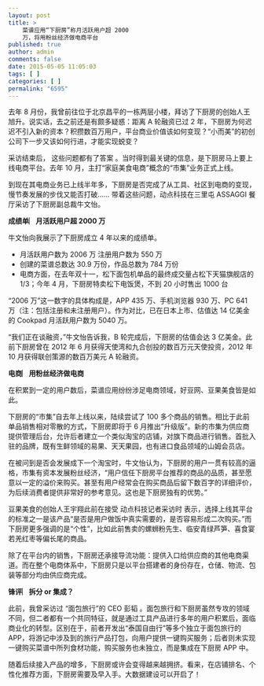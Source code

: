 ```yaml
---
layout: post
title: >
    菜谱应用“下厨房”称月活跃用户超 2000
    万，将用粉丝经济做电商平台
published: true
author: admin
comments: false
date: 2015-05-05 11:05:03
tags: [ ]
categories: [ ]
permalink: "6595"
---
```


  
去年 8 月份，我曾前往位于北京昌平的一栋两层小楼，拜访了下厨房的创始人王旭升。说实话，去之前还是有颇多疑惑：距离 A 轮融资已过 2 年，下厨房为何迟迟不引入新的资本？积攒数百万用户，平台商业价值该如何变现？“小而美”的初创公司下一步又该如何行进，才能实现蜕变？

采访结束后， 这些问题都有了答案 。当时得到最关键的信息，是下厨房马上要上线电商平台。去年 10 月，主打“家庭美食电商”概念的“市集”业务正式上线。

到现在其电商业务已上线半年多，下厨房是否完成了从工具、社区到电商的变现，慢节奏发展的步伐又能否打破…… 带着这些问题，动点科技在三里屯 ASSAGGI 餐厅采访了下厨房副总裁牛文怡。

**成绩单︳月活跃用户超 2000 万**

牛文怡向我展示了下厨房成立 4 年以来的成绩单。

  * 月活跃用户数为 2006 万 注册用户数为 550 万
  * 创建的菜谱总数达 30.9 万份，作品总数为 784 万份
  * 电商方面，在去年双十一，松下面包机单品的最终成交量占松下天猫旗舰店的 1/3；今年 4 月，下厨房特卖松下电饭煲，不到 20 小时售出 1000 台

“2006 万”这一数字的具体构成是，APP 435 万、手机浏览器 930 万、PC 641 万（注：包括注册和未注册用户）。作为对比，已在日本上市、估值达 14 亿美金的 Cookpad 月活跃用户数为 5040 万。

“我们正在谈融资，”牛文怡告诉我，B 轮完成后，下厨房的估值会达 3 亿美金。此前下厨房曾在 2012 年 6 月获得天使湾和九合创投的数百万元天使投资，2012 年 10 月获得联创策源的数百万美元 A 轮融资。

**电商︳用粉丝经济做电商**

在积累到一定的用户数后，菜谱应用纷纷涉足电商领域，好豆网、豆果美食皆是如此。

下厨房的“市集”自去年上线以来，陆续尝试了 100 多个商品的销售。相比于此前单品销售相对零散的方式，下厨房即将于 6 月推出“升级版”。新的市集为供应商提供管理后台，允许后者建立一个类似淘宝的店铺，对旗下商品进行销售。首批入驻的品牌，既有生鲜领域的易果、天天果园，也有进口食品领域的山姆会员店。



在被问到是否会发展成下一个淘宝时，牛文怡认为，下厨房的用户一贯有较高的逼格，市集有资本发展粉丝经济，“用户信任下厨房平台推荐的商品的品质，甚至愿意以一定的溢价来购买。甚至有用户经常会在购买商品后留下数百字的详细评价，为后续消费者提供非常好的参考意见。这也是下厨房独有的优势。”

豆果美食的创始人王宇翔此前在接受 动点科技记者采访时 表示，选择上线其平台的标准之一是该产品“是否是用户做饭中真实需要的，是否容易形成二次购买。”而下厨房更多强调的是“个性”，比如此前售卖的螺蛳粉先生、临安青绿芦笋、喜食宴若羌红枣等偏长尾的商品。

除了在平台内的销售，下厨房还承接导流功能：提供入口给供应商的其他电商渠道。而在整个电商体系中，下厨房只是以平台搭建者的身份存在，仓储、物流、包装等部分均由供应商完成。

**锋评︳拆分 or 集成？**

此前，我曾采访过 “面包旅行”的 CEO 彭韬 。面包旅行和下厨房虽然专攻的领域不同，但二者都有一个共同特征，就是通过工具产品进行多年的用户积累后，面临商业化的转型。区别在于，前者开发出“泰国自由行”等多个独立于面包旅行的 APP，将游记中涉及到的旅行产品打包，向用户提供一键购买服务；后者则未实现一键购买菜谱中所列食材功能，购买服务也未独立，而是集成在下厨房 APP 中。

随着后续接入产品的增多，下厨房或许会变得越来越拥挤。看来，在店铺排名、个性化推荐方面，下厨房需要及早入手。大数据建设可以开启了！